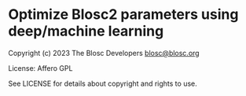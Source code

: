 # Optimize Blosc2 parameters using deep/machine learning

Copyright (c) 2023 The Blosc Developers <blosc@blosc.org>

License: Affero GPL

See LICENSE for details about copyright and rights to use.
